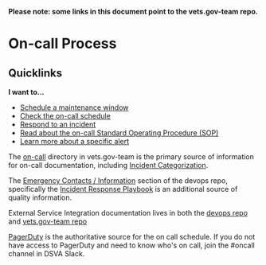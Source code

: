__Please note: some links in this document point to the vets.gov-team repo.__

# On-call Process

## Quicklinks
**I want to...**
- [Schedule a maintenance window](https://dsva.pagerduty.com/maintenance_windows)
- [Check the on-call schedule](https://dsva.pagerduty.com/schedules)
- [Respond to an incident](https://github.com/department-of-veterans-affairs/devops/blob/master/docs/Incident%20Response%20Playbook.md)
- [Read about the on-call Standard Operating Procedure (SOP)](https://github.com/department-of-veterans-affairs/vets.gov-team/tree/master/Practice%20Areas/Engineering/OnCall#on-call-rotation-standard-operating-procedure)
- [Learn more about a specific alert](https://github.com/department-of-veterans-affairs/vets.gov-team/blob/master/Practice%20Areas/Engineering/Alerts.md)

The [on-call](https://github.com/department-of-veterans-affairs/vets.gov-team/tree/master/Practice%20Areas/Engineering/OnCall) directory in vets.gov-team is the primary source of information for on-call documentation, including [Incident Categorization](https://github.com/department-of-veterans-affairs/vets.gov-team/blob/master/Practice%20Areas/Engineering/OnCall/Incident%20Categorization.md).

The [Emergency Contacts / Information](https://github.com/department-of-veterans-affairs/devops#emergency-contacts--information) section of the devops repo, specifically the [Incident Response Playbook](https://github.com/department-of-veterans-affairs/devops/blob/master/docs/Incident%20Response%20Playbook.md) is an additional source of quality information.

External Service Integration documentation lives in both the [devops repo](https://github.com/department-of-veterans-affairs/devops/tree/master/docs/External%20Service%20Integrations) and [vets.gov-team repo](https://github.com/department-of-veterans-affairs/vets.gov-team/blob/master/Practice%20Areas/Engineering/OnCall/Services.md)

[PagerDuty](https://dsva.pagerduty.com/schedules) is the authoritative source for the on call schedule. If you do not have access to PagerDuty and need to know who's on call, join the #oncall channel in DSVA Slack.
